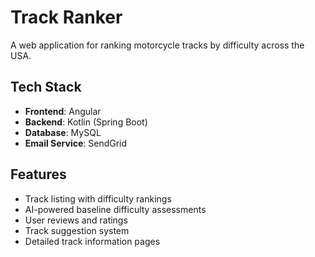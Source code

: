 # Track Ranker

A web application for ranking motorcycle tracks by difficulty across the USA.

## Tech Stack
- **Frontend**: Angular
- **Backend**: Kotlin (Spring Boot)
- **Database**: MySQL
- **Email Service**: SendGrid

## Features
- Track listing with difficulty rankings
- AI-powered baseline difficulty assessments
- User reviews and ratings
- Track suggestion system
- Detailed track information pages 